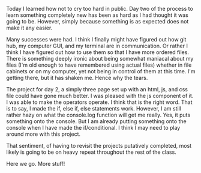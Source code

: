 Today I learned how not to cry too hard in public. Day two of the process to learn something completely new has been as hard as I had thought it was going to be. However, simply because something is as expected does not make it any easier.

Many successes were had. I think I finally might have figured out how git hub, my computer GUI, and my terminal are in communication. Or rather I think I have figured out how to use them so that I have more ordered files. There is something deeply ironic about being somewhat maniacal about my files (I'm old enough to have remembered using actual files) whether in file cabinets or on my computer, yet not being in control of them at this time. I'm getting there, but it has shaken me. Hence why the tears.

The project for day 2, a simply three page set up with an html, js, and css file could have gone much better. I was pleased with the js component of it. I was able to make the operators operate. I think that is the right word. That is to say, I made the if, else if, else statements work. However, I am still rather hazy on what the console.log function will get me really. Yes, it puts something onto the console. But I am already putting something onto the console when I have made the if/conditional. I think I may need to play around more with this project.

That sentiment, of having to revisit the projects putatively completed, most likely is going to be on heavy repeat throughout the rest of the class.

Here we go. More stuff!
